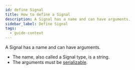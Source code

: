 ```yaml
---
id: define Signal
title: How to define a Signal
description: A Signal has a name and can have arguments.
sidebar_label: Define Signal
tags:
  - guide-context
---
```


A Signal has a name and can have arguments.

- The name, also called a Signal type, is a string.
- The arguments must be [serializable](/concepts/what-is-a-data-converter/).
